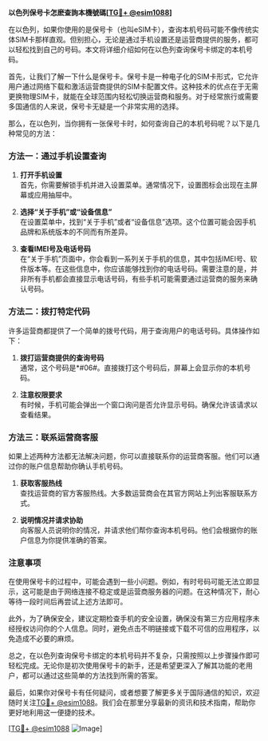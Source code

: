 **以色列保号卡怎麽查詢本機號碼[[TG💪+ @esim1088](https://t.me/s/esim1088)]**

在以色列，如果你使用的是保号卡（也叫eSIM卡），查询本机号码可能不像传统实体SIM卡那样直观。但别担心，无论是通过手机设置还是运营商提供的服务，都可以轻松找到自己的号码。本文将详细介绍如何在以色列查询保号卡绑定的本机号码。

首先，让我们了解一下什么是保号卡。保号卡是一种电子化的SIM卡形式，它允许用户通过网络下载和激活运营商提供的SIM卡配置文件。这种技术的优点在于无需更换物理SIM卡，就能在全球范围内轻松切换运营商和服务。对于经常旅行或需要多国通信的人来说，保号卡无疑是一个非常实用的选择。

那么，在以色列，当你拥有一张保号卡时，如何查询自己的本机号码呢？以下是几种常见的方法：

### 方法一：通过手机设置查询

1. **打开手机设置**  
   首先，你需要解锁手机并进入设置菜单。通常情况下，设置图标会出现在主屏幕或应用抽屉中。

2. **选择“关于手机”或“设备信息”**  
   在设置菜单中，找到“关于手机”或者“设备信息”选项。这个位置可能会因手机品牌和系统版本的不同而有所差异。

3. **查看IMEI号及电话号码**  
   在“关于手机”页面中，你会看到一系列关于手机的信息，其中包括IMEI号、软件版本等。在这些信息中，你应该能够找到你的电话号码。需要注意的是，并非所有手机都会直接显示电话号码，有些手机可能需要通过运营商的服务来确认号码。

### 方法二：拨打特定代码

许多运营商都提供了一个简单的拨号代码，用于查询用户的电话号码。具体操作如下：

1. **拨打运营商提供的查询号码**  
   通常，这个号码是*#06#。直接拨打这个号码后，屏幕上会显示你的本机号码。

2. **注意权限要求**  
   有时候，手机可能会弹出一个窗口询问是否允许显示号码。确保允许该请求以查看结果。

### 方法三：联系运营商客服

如果上述两种方法都无法解决问题，你可以直接联系你的运营商客服。他们可以通过你的账户信息帮助你确认手机号码。

1. **获取客服热线**  
   查找运营商的官方客服热线。大多数运营商会在其官方网站上列出客服联系方式。

2. **说明情况并请求协助**  
   向客服人员说明你的情况，并请求他们帮你查询本机号码。他们会根据你的账户信息为你提供准确的答案。

### 注意事项

在使用保号卡的过程中，可能会遇到一些小问题。例如，有时号码可能无法立即显示，这可能是由于网络连接不稳定或是运营商服务器的问题。在这种情况下，耐心等待一段时间后再尝试上述方法即可。

此外，为了确保安全，建议定期检查手机的安全设置，确保没有第三方应用程序未经授权访问你的个人信息。同时，避免点击不明链接或下载不可信的应用程序，以免造成不必要的麻烦。

总之，在以色列查询保号卡绑定的本机号码并不复杂，只需按照以上步骤操作即可轻松完成。无论你是初次使用保号卡的新手，还是希望更深入了解其功能的老用户，都可以通过这些简单的方法找到所需的答案。

最后，如果你对保号卡有任何疑问，或者想要了解更多关于国际通信的知识，欢迎随时关注[TG💪+ @esim1088](https://t.me/s/esim1088)。我们会在那里分享最新的资讯和技术指南，帮助你更好地利用这一便捷的技术。

[[TG💪+ @esim1088](https://t.me/s/esim1088) ![Image](https://i.postimg.cc/4NQfJmqS/Snipaste-2025-05-13-00-14-12.png)]